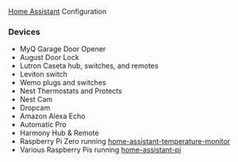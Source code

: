 [Home Assistant](https://home-assistant.io/) Configuration

### Devices

* MyQ Garage Door Opener
* August Door Lock
* Lutron Caseta hub, switches, and remotes
* Leviton switch
* Wemo plugs and switches
* Nest Thermostats and Protects
* Nest Cam
* Dropcam
* Amazon Alexa Echo
* Automatic Pro
* Harmony Hub & Remote
* Raspberry Pi Zero running [home-assistant-temperature-monitor](https://github.com/nickmomrik/home-assistant-temperature-monitor)
* Various Raspberry Pis running [home-assistant-pi](https://github.com/nickmomrik/home-assistant-pi)
